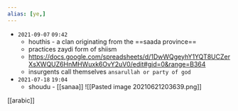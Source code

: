```yaml
---
alias: [ye,]
---
```


- `2021-09-07`  `09:42`
	- houthis - a clan originating from the ==saada province==
	- practices zaydi form of shiism
	- https://docs.google.com/spreadsheets/d/1DwWQgeyhY1YQT8UCZerXsXWQUZ6HnMHWuxk6OvY2uV0/edit#gid=0&range=B364
	- insurgents call themselves `ansarullah or party of god`
- `2021-07-18`  `19:04`
	- shoudu - [[sanaa]]
![[Pasted image 20210621203639.png]]

[[arabic]]